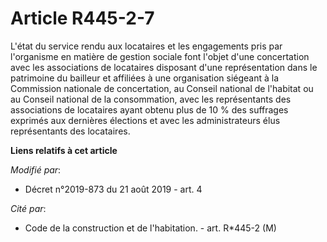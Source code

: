 # Article R445-2-7

L'état du service rendu aux locataires et les engagements pris par l'organisme en matière de gestion sociale font l'objet
d'une concertation avec les associations de locataires disposant d'une représentation dans le patrimoine du bailleur et
affiliées à une organisation siégeant à la Commission nationale de concertation, au Conseil national de l'habitat ou au
Conseil national de la consommation, avec les représentants des associations de locataires ayant obtenu plus de 10 % des
suffrages exprimés aux dernières élections et avec les administrateurs élus représentants des locataires.

**Liens relatifs à cet article**

_Modifié par_:

  - Décret n°2019-873 du 21 août 2019 - art. 4

_Cité par_:

  - Code de la construction et de l'habitation. - art. R*445-2 (M)
